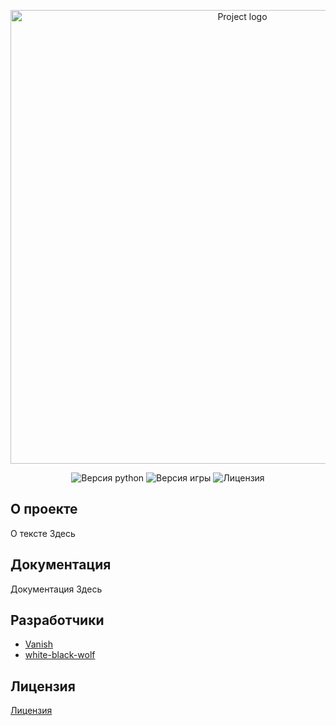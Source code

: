 <p align="center">
 <img src="Url логотипа проекта" alt="Project logo"width="726">
</p>

<p align="center">
 <img src="https://img.shields.io/badge/python-3.11-blue" alt="Версия python">
 <img src="https://img.shields.io/badge/version-0.1(beta)-purple" alt="Версия игры">
 <img src="https://img.shields.io/badge/license-MIT-brightgreen" alt="Лицензия">
</p>

## О проекте

О тексте Здесь

## Документация

Документация Здесь


## Разработчики

- [Vanish](https://github.com/vanish12345)
- [white-black-wolf](https://github.com/white-black-wolf)

## Лицензия
 [Лицензия](https://github.com/white-black-wolf/sirius_AI/blob/main/LICENSE)
